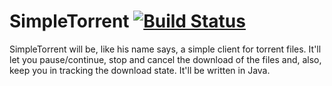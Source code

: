 # SimpleTorrent [![Build Status](https://travis-ci.org/Naturalsoul/SimpleTorrent.svg?branch=master)](https://travis-ci.org/Naturalsoul/SimpleTorrent)

SimpleTorrent will be, like his name says, a simple client for torrent files. It'll let you pause/continue, stop and cancel the download of the files and, also, keep you in tracking the download state. It'll be written in Java.
